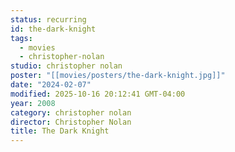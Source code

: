 ```yaml
---
status: recurring
id: the-dark-knight
tags:
  - movies
  - christopher-nolan
studio: christopher nolan
poster: "[[movies/posters/the-dark-knight.jpg]]"
date: "2024-02-07"
modified: 2025-10-16 20:12:41 GMT-04:00
year: 2008
category: christopher nolan
director: Christopher Nolan
title: The Dark Knight
---
```

